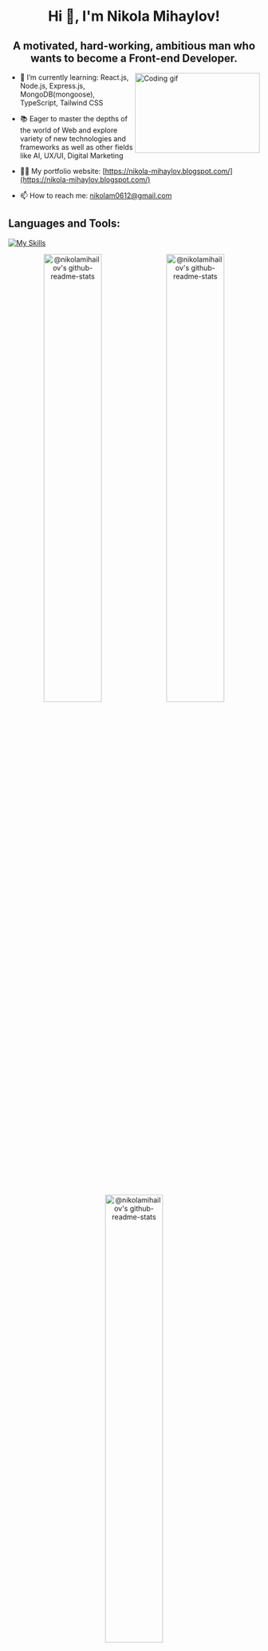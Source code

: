 <h1 align="center">Hi 👋, I'm Nikola Mihaylov!</h1>
<h2 align="center">A motivated, hard-working, ambitious man who wants to become a Front-end Developer.</h2>
<img align="right" alt="Coding gif" width="250" height="160" src="https://globaleducation.s3.ap-south-1.amazonaws.com/globaledu/gif/front-end-development.gif">


- 🌱 I’m currently learning: React.js, Node.js, Express.js, MongoDB(mongoose), TypeScript, Tailwind CSS
  
- 📚 Eager to master the depths of the world of Web and explore variety of new technologies and frameworks as well as other fields like AI, UX/UI, Digital Marketing

- 👨‍💻 My portfolio website:  [https://nikola-mihaylov.blogspot.com/](https://nikola-mihaylov.blogspot.com/)

- 📫 How to reach me:  nikolam0612@gmail.com

<h2 align="left">Languages and Tools:</h2>

[![My Skills](https://skillicons.dev/icons?i=js,ts,react,html,css,nodejs,expressjs,mongodb,php,wordpress,vscode,java,mysql,eclipse)](https://skillicons.dev)

<p align="center">
<a href="https://github.com/nikolamihailov?tab=repositories"><img align="center" width="48%" src="https://github-readme-streak-stats.herokuapp.com?user=nikolamihailov&theme=gotham&hide_border=true&date_format=M%20j%5B%2C%20Y%5D" alt="@nikolamihailov's github-readme-stats" /></a>
<a href="https://github.com/nikolamihailov?tab=repositories"><img align="center" width="48%" src="https://github-readme-stats-one-bice.vercel.app/api?username=nikolamihailov&theme=gotham&show_icons=true&count_private=true&hide_border=true&role=OWNER,ORGANIZATION_MEMBER,COLLABORATOR"  alt="@nikolamihailov's github-readme-stats"/></a>
</p>
<p align="center">
<a href="https://github.com/nikolamihailov?tab=repositories"><img align="center" width="48%" src="https://github-readme-stats.vercel.app/api/top-langs/?username=nikolamihailov&layout=compact&theme=gotham&hide_border=true" alt="@nikolamihailov's github-readme-stats"/></a>
</p>









